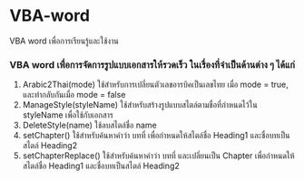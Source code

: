 # VBA-word
VBA word เพื่อการเรียนรู้และใช้งาน

### VBA word เพื่อการจัดการรูปแบบเอกสารให้รวดเร็ว ในเรื่องที่จำเป็นด้านต่าง ๆ ได้แก่
1. Arabic2Thai(mode) ใช้สำหรับการเปลี่ยนตัวเลขอารบิคเป็นเลขไทย เมื่อ mode = true, และทำกลับกันเมื่อ mode = false
1. ManageStyle(styleName) ใช้สำหรับสร้างรูปแบบสไตล์ตามชื่อที่กำหนดไว้ใน styleName เพื่อใช้กับเอกสาร
1. DeleteStyle(name) ใช้ลบสไตล์ชื่อ name
1. setChapter() ใช้สำหรับค้นหาคำว่า บทที่ เพื่อกำหนดให้สไตล์ชื่อ Heading1 และชื่อบทเป็นสไตล์ Heading2 
1. setChapterReplace() ใช้สำหรับค้นหาคำว่า บทที่ และเปลี่ยนเป็น Chapter เพื่อกำหนดให้สไตล์ชื่อ Heading1 และชื่อบทเป็นสไตล์ Heading2 
